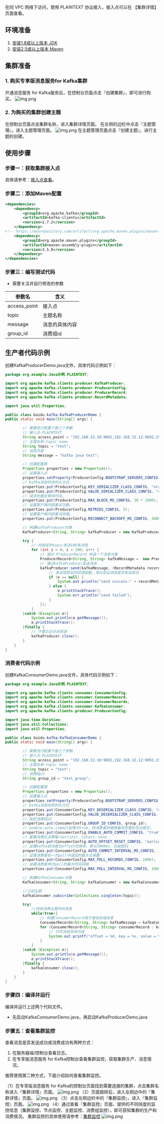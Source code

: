 在同 VPC 网络下访问，使用 PLAINTEXT 协议接入，接入点可以在 【集群详情】 页面查看。
## 环境准备
1. [安装1.8或以上版本 JDK](https://www.oracle.com/java/technologies/downloads/)
2. [安装2.5或以上版本 Maven](https://maven.apache.org/download.cgi)
## 集群准备
### 1. 购买专享版消息服务for Kafka集群
   开通消息服务 for Kafka服务后，在控制台页面点击『创建集群』，即可进行购买。
![img.png](../../img/img.png)
### 2. 为购买的集群创建主题
   在控制台页面点击集群名称，进入集群详情页面。
   在左侧的边栏中点击『主题管理』，进入主题管理页面。
![img.png](../../img/img1.png)
在主题管理页面点击『创建主题』，进行主题的创建。
## 使用步骤
### 步骤一：获取集群接入点
具体请参考：[接入点查看]()。
### 步骤二：添加Maven配置
```xml
<dependencies>
    <dependency>
        <groupId>org.apache.kafka</groupId>
        <artifactId>kafka-clients</artifactId>
        <version>2.7.2</version>
    </dependency>
<!-- https://mvnrepository.com/artifact/org.apache.maven.plugins/maven-assembly-plugin -->
    <dependency>
        <groupId>org.apache.maven.plugins</groupId>
        <artifactId>maven-assembly-plugin</artifactId>
        <version>3.5.0</version>
    </dependency>
</dependencies>
```
### 步骤三：编写测试代码
* 需要关注并自行修改的参数

| 参数名          | 含义      |
|--------------|---------|
| access_point | 接入点     |
| topic        | 主题名称    |
| message      | 消息的具体内容 |
| group_id     | 消费组id   |
## 生产者代码示例
创建KafkaProducerDemo.java文件，具体代码示例如下：
```java
package org.example.Java示例.PLAINTEXT;

import org.apache.kafka.clients.producer.KafkaProducer;
import org.apache.kafka.clients.producer.ProducerConfig;
import org.apache.kafka.clients.producer.ProducerRecord;
import org.apache.kafka.clients.producer.RecordMetadata;

import java.util.Properties;

public class baidu.kafka.KafkaProducerDemo {
public static void main(String[] args) {

        // 需要自行配置下面三个参数
        // 接入点-PLAINTEXT
        String access_point = "192.168.32.10:9092,192.168.32.12:9092,192.168.32.11:9092";
        // 主题名称-topic name
        String topic = "test";
        // 消息内容
        String message = "kafka java test";

        // 创建配置类
        Properties properties = new Properties();
        // 设置接入点
        properties.setProperty(ProducerConfig.BOOTSTRAP_SERVERS_CONFIG, access_point);
        // Kafka消息的序列化方式。
        properties.put(ProducerConfig.KEY_SERIALIZER_CLASS_CONFIG, "org.apache.kafka.common.serialization.StringSerializer");
        properties.put(ProducerConfig.VALUE_SERIALIZER_CLASS_CONFIG, "org.apache.kafka.common.serialization.StringSerializer");
        // 请求的最长等待时间。
        properties.put(ProducerConfig.MAX_BLOCK_MS_CONFIG, 30 * 1000);
        // 设置客户端内部重试次数。
        properties.put(ProducerConfig.RETRIES_CONFIG, 5);
        // 设置客户端内部重试间隔。
        properties.put(ProducerConfig.RECONNECT_BACKOFF_MS_CONFIG, 3000);

        // 构建kafkaProducer对象
        KafkaProducer<String, String> kafkaProducer = new KafkaProducer<>(properties);

        try {
            // 向指定的topic发送100条消息
            for (int i = 0; i < 100; i++) {
                // 通过 ProducerRecord 构造一个消息对象
                ProducerRecord<String, String> kafkaMessage =  new ProducerRecord<>(topic, message + "-" + i);
                // 通过kafkaProducer发送消息
                kafkaProducer.send(kafkaMessage, (RecordMetadata recordMetadata, Exception e) -> {
                    // 发送信息后的回调函数，用以验证消息是否发送成功
                    if (e == null) {
                        System.out.println("send success:" + recordMetadata.toString());
                    } else {
                        e.printStackTrace();
                        System.err.println("send failed");
                    }
                });
            }
        }catch (Exception e){
            System.out.println(e.getMessage());
            e.printStackTrace();
        }finally {
            // 不要忘记关闭资源
            kafkaProducer.close();
        }
    }
}
```
### 消费者代码示例
创建KafkaConsumerDemo.java文件，具体代码示例如下：
```java
package org.example.Java示例.PLAINTEXT;

import org.apache.kafka.clients.consumer.ConsumerConfig;
import org.apache.kafka.clients.consumer.ConsumerRecord;
import org.apache.kafka.clients.consumer.ConsumerRecords;
import org.apache.kafka.clients.consumer.KafkaConsumer;
import org.apache.kafka.clients.producer.ProducerConfig;

import java.time.Duration;
import java.util.Collections;
import java.util.Properties;

public class baidu.kafka.KafkaConsumerDemo {
public static void main(String[] args) {

        // 需要自行配置下面三个参数
        // 接入点-PLAINTEXT
        String access_point = "192.168.32.10:9092,192.168.32.12:9092,192.168.32.11:9092";
        // 主题名称-topic name
        String topic = "test";
        // 消费组id
        String group_id = "test_group";

        // 创建配置类
        Properties properties = new Properties();
        // 设置接入点
        properties.setProperty(ProducerConfig.BOOTSTRAP_SERVERS_CONFIG, access_point);
        // Kafka消息的序列化方式
        properties.put(ConsumerConfig.KEY_DESERIALIZER_CLASS_CONFIG, "org.apache.kafka.common.serialization.StringDeserializer");
        properties.put(ConsumerConfig.VALUE_DESERIALIZER_CLASS_CONFIG, "org.apache.kafka.common.serialization.StringDeserializer");
        // 指定消费组id
        properties.put(ConsumerConfig.GROUP_ID_CONFIG, group_id);
        // enable.auto.commit如果为true，则消费者的偏移量将定期在后台提交。
        properties.put(ConsumerConfig.ENABLE_AUTO_COMMIT_CONFIG, "true");
        // 重置消费位点策略:earliest、latest、none
        properties.put(ConsumerConfig.AUTO_OFFSET_RESET_CONFIG, "earliest");
        // 设置kafka自动提交offset的频率，默认5000ms，也就是5s
        properties.put(ConsumerConfig.AUTO_COMMIT_INTERVAL_MS_CONFIG, 1000);
        // 设置消费者在一次poll中返回的最大记录数
        properties.put(ConsumerConfig.MAX_POLL_RECORDS_CONFIG, 1000);
        // 设置消费者两次poll的最大时间间隔
        properties.put(ConsumerConfig.MAX_POLL_INTERVAL_MS_CONFIG, 1000);

        // 构建KafkaConsumer对象
        KafkaConsumer<String, String> kafkaConsumer = new KafkaConsumer<>(properties);

        //订阅主题
        kafkaConsumer.subscribe(Collections.singleton(topic));

        try{
            //持续消费主题中的消息
            while(true){
                // 构建ConsumerRecord用于接收存储消息
                ConsumerRecords<String, String> kafkaMessage = kafkaConsumer.poll(Duration.ofMillis(5000));
                for (ConsumerRecord<String, String> consumerRecord : kafkaMessage) {
                    // 打印消息具体内容
                    System.out.printf("offset = %d, key = %s, value = %s%n", consumerRecord.offset(), consumerRecord.key(), consumerRecord.value());
                }
            }
        }catch (Exception e){
            System.out.println(e.getMessage());
            e.printStackTrace();
        }finally {
            kafkaConsumer.close();
        }
    }
}
```
### 步骤四：编译并运行
编译并运行上述两个代码文件。
* 先启动KafkaConsumerDemo.java，再启动KafkaProducerDemo.java
### 步骤五：查看集群监控
查看消息是否发送成功或消费成功有两种方式：
1. 在服务器端/控制台查看日志。
2. 在专享版消息服务 for Kafka控制台查看集群监控，获取集群生产、消息情况。

推荐使用第二种方式，下面介绍如何查看集群监控。

（1）在专享版消息服务 for Kafka的控制台页面找到需要连接的集群，点击集群名称进入『集群详情』页面。
![img.png](../../img/img2.png)
（2）页面跳转后，进入左侧边中的『集群详情』页面。
![img.png](../../img/img3.png)
（3）点击左侧边栏中的『集群监控』，进入『集群监控』页面。
![img.png](../../img/img4.png)
（4）通过查看『集群监控』页面，提供的不同纬度的监控信息（集群监控、节点监控、主题监控、消费组监控），即可获知集群的生产和消费情况。
集群监控的具体使用请参考：[集群监控]()
![img.png](../../img/img5.png)


